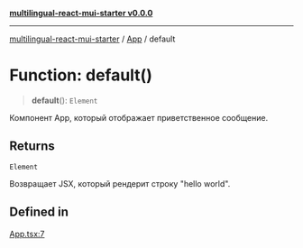 [**multilingual-react-mui-starter v0.0.0**](../../README.md)

***

[multilingual-react-mui-starter](../../modules.md) / [App](../README.md) / default

# Function: default()

> **default**(): `Element`

Компонент App, который отображает приветственное сообщение.

## Returns

`Element`

Возвращает JSX, который рендерит строку "hello world".

## Defined in

[App.tsx:7](https://github.com/mjleb/multilingual-react-mui-starter/blob/e53acf70825137433e762004c2e57961e4c651a2/src/App.tsx#L7)
